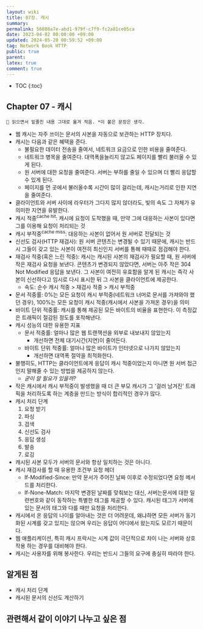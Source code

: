```yaml
---
layout: wiki
title: 07장. 캐시
summary: 
permalink: 56808a7e-abd1-979f-c7f9-fc2a81ce05ca
date: 2023-04-02 00:00:00 +09:00
updated: 2024-05-20 00:59:52 +09:00
tag: Network Book HTTP
public: true
parent: 
latex: true
comment: true
---
```


* TOC
{:toc}

## Chapter 07 - 캐시

```
📌 읽으면서 밑줄친 내용 그대로 옮겨 적음. *이 붙은 문장은 생각.
```

- 웹 캐시는 자주 쓰이는 문서의 사본을 자동으로 보관하는 HTTP 장치다.
- 캐시는 다음과 같은 혜택을 준다.
	- 불필요한 데이터 전송을 줄여서, 네트워크 요금으로 인한 비용을 줄여준다.
	- 네트워크 병목을 줄여준다. 대역폭을늘리지 않고도 페이지를 빨리 불러올 수 있게 된다.
	- 원 서버에 대한 요청을 줄여준다. 서버는 부하를 줄일 수 있으며 더 빨리 응답할 수 있게 된다.
	- 페이지를 먼 곳에서 불러올수록 시간이 많이 걸리는데, 캐시는거리로 인한 지연을 줄여준다.
- 클라이언트와 서버 사이에 라우터가 그다지 많지 않더라도, 빛의 속도 그 자체가 유의미한 지연을 유발한다.
- 캐시 적중<sup>cache hit</sup>: 캐시에 요청이 도착했을 때, 만약 그에 대응하는 사본이 있다면 그를 이용해 요청이 처리되는 것
- 캐시 부적중<sup>cache miss</sup>: 대응하는 사본이 없어서 원 서버로 전달되는 것
- 신선도 검사(HTTP 재검사): 원 서버 콘텐츠는 변경될 수 있기 때문에, 캐시는 반드시 그들이 갖고 있는 사본이 여전히 최신인지 서버를 통해 때때로 점검해야 한다.
- 재검사 적중(혹은 느린 적중): 캐시는 캐시된 사본의 재검사가 필요할 때, 원 서버에 작은 재검사 요청을 보낸다. 콘텐츠가 변경되지 않았다면, 서버는 아주 작은 304 Not Modified 응답을 보낸다. 그 사본이 여전히 유효함을 알게 된 캐시는 즉각 사본이 신선하다고 임시로 다시 표시한 뒤 그 사본을 클라이언트에 제공한다.
	- 속도: 순수 캐시 적중 > 재검사 적중 > 캐시 부적중
- 문서 적중률: 0%는 모든 요청이 캐시 부적중(네트워크 너머로 문서를 가져와야 했던 경우), 100%는 모든 요청이 캐시 적중(캐시에서 사본을 가져온 경우)을 의미
- 바이트 단위 적중률: 캐시를 통해 제공된 모든 바이트의 비율을 표현한다. 이 측정값은 트래픽이 절감된 정도를 포착해낸다.
- 캐시 성능의 대한 유용한 지표
	- 문서 적중률: 얼마나 많은 웹 트랜잭션을 외부로 내보내지 않았는지
		- 개선하면 전체 대기시간(지연)이 줄어든다.
	- 바이트 단위 적중률: 얼마나 많은 바이트가 인터넷으로 나가지 않았는지
		- 개선하면 대역폭 절약을 최적화한다.
- 불행히도, HTTP는 클라이언트에게 응답이 캐시 적중이었는지 아니면 원 서버 접근인지 말해줄 수 있는 방법을 제공하지 않는다.
	- *굳이 알 필요가 있을까?*
- 작은 캐시에서 캐시 부적중이 발생했을 때 더 큰 부모 캐시가 그 '걸러 남겨진' 트래픽을 처리하도록 하는 계층을 만드는 방식이 합리적인 경우가 많다.
- 캐시 처리 단계
	1. 요청 받기
	2. 파싱
	3. 검색
	4. 신선도 검사
	5. 응답 생성
	6. 발송
	7. 로깅
- 캐시된 사본 모두가 서버의 문서와 항상 일치하는 것은 아니다.
- 캐시 재검사를 할 때 유용한 조건부 요청 헤더
	- If-Modified-Since: 만약 문서가 주어진 날짜 이후로 수정되었다면 요청 메서드를 처리한다.
	- If-None-Match: 마지막 변경된 날짜를 맞춰보는 대신, 서버는문서에 대한 일련번호와 같이 동작하는 특별한 태그를 제공할 수 있다. 캐시된 태그가 서버에 있는 문서의 태그와 다를 때만 요청을 처리한다.
- 캐시에서 온 응답의 나이를 알아내는 것은 더 어려운데, 왜냐하면 모든 서버가 동기화된 시계를 갖고 있지는 않으며 우리는 응답이 어디에서 왔는지도 모르기 때문이다.
- 웹 애플리케이션, 특히 캐시 프락시는 시계 값이 극단적으로 차이 나는 서버와 상호작용 하는 경우를 대비해야 한다.
- 캐시는 사용자를 위해 봉사한다. 우리는 반드시 그들의 요구에 충실히 따라야 한다.

## 알게된 점

- 캐시 처리 단계
- 캐시된 문서의 신선도 계산하기

## 관련해서 같이 이야기 나누고 싶은 점

